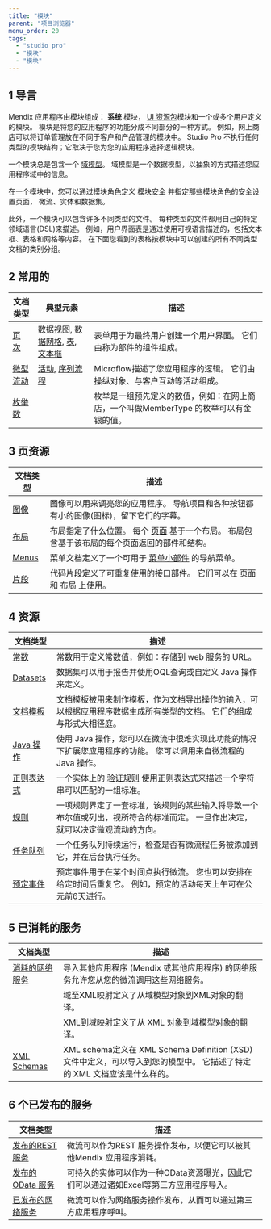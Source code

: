 ```yaml
---
title: "模块"
parent: "项目浏览器"
menu_order: 20
tags:
  - "studio pro"
  - "模块"
  - "模块"
---
```


## 1 导言

Mendix 应用程序由模块组成： **系统** 模块， [UI 资源包](ui-resources-package)模块和一个或多个用户定义的模块。 模块是将您的应用程序的功能分成不同部分的一种方式。 例如，网上商店可以将订单管理放在不同于客户和产品管理的模块中。 Studio Pro 不执行任何类型的模块结构；它取决于您为您的应用程序选择逻辑模块。

一个模块总是包含一个 [域模型](domain-model)。 域模型是一个数据模型，以抽象的方式描述您应用程序域中的信息。

在一个模块中，您可以通过模块角色定义 [模块安全](module-security) 并指定那些模块角色的安全设置页面， 微流、实体和数据集。

此外，一个模块可以包含许多不同类型的文件。 每种类型的文件都用自己的特定领域语言(DSL)来描述。 例如，用户界面表是通过使用可视语言描述的，包括文本框、表格和网格等内容。 在下面您看到的表格按模块中可以创建的所有不同类型文档的类别分组。

## 2 常用的

| 文档类型                | 典型元素                                                              | 描述                                               |
| ------------------- | ----------------------------------------------------------------- | ------------------------------------------------ |
| [页 次](页面)           | [数据视图](data-view), [数据网格](data-grid), [表](table), [文本框](text-box) | 表单用于为最终用户创建一个用户界面。 它们由称为部件的组件组成。                 |
| [微型流动](微流)          | [活动](activities), [序列流程](sequence-flow)                           | Microflow描述了您应用程序的逻辑。 它们由操纵对象、与客户互动等活动组成。        |
| [枚举数](enumerations) |                                                                   | 枚举是一组预先定义的数值，例如：在网上商店，一个叫做MemberType 的枚举可以有金银的值。 |

## 3 页资源

| 文档类型          | 描述                                                        |
| ------------- | --------------------------------------------------------- |
| [图像](images)  | 图像可以用来调亮您的应用程序。 导航项目和各种按钮都有小的图像(图标)，留下它们的字幕。              |
| [布局](布局)      | 布局指定了什么位置。 每个  [页面](page) 基于一个布局。 布局包含基于该布局的每个页面返回的部件和结构。 |
| [Menus](菜单)   | 菜单文档定义了一个可用于  [菜单小部件](menu-widgets) 的导航菜单。                |
| [片段](snippet) | 代码片段定义了可重复使用的接口部件。 它们可以在  [页面](page) 和  [布局](layout) 上使用。 |

## 4 资源

| 文档类型                         | 描述                                                              |
| ---------------------------- | --------------------------------------------------------------- |
| [常数](常量)                     | 常数用于定义常数值，例如：存储到 web 服务的 URL。                                   |
| [Datasets](data-sets)        | 数据集可以用于报告并使用OQL查询或自定义 Java 操作来定义。                               |
| [文档模板](文档模板)                 | 文档模板被用来制作模板，作为文档导出操作的输入，可以根据应用程序数据生成所有类型的文档。 它们的组成与形式大相径庭。      |
| [Java 操作](java-actions)      | 使用 Java 操作，您可以在微流中很难实现此功能的情况下扩展您应用程序的功能。 您可以调用来自微流程的 Java 操作。   |
| [正则表达式](regular-expressions) | 一个实体上的 [验证规则](validation-rules) 使用正则表达式来描述一个字符串可以匹配的一组标准。       |
| [规则](rules)                  | 一项规则界定了一套标准，该规则的某些输入将导致一个布尔值或列出，视所符合的标准而定。 一旦作出决定，就可以决定微观流动的方向。 |
| [任务队列](task-queue)           | 一个任务队列持续运行，检查是否有微流程任务被添加到它，并在后台执行任务。                            |
| [预定事件](scheduled-events)     | 预定事件用于在某个时间点执行微流。 您也可以安排在给定时间后重复它。 例如，预定的活动每天上午可在公元前6天进行。       |

## 5 已消耗的服务

| 文档类型                       | 描述                                                                                 |
| -------------------------- | ---------------------------------------------------------------------------------- |
| [消耗的网络服务](已消耗的网络服务)        | 导入其他应用程序 (Mendix 或其他应用程序) 的网络服务允许您从您的微流调用这些网络服务。                                   |
|                            | 域至XML映射定义了从域模型对象到XML对象的翻译。                                                         |
|                            | XML到域映射定义了从 XML 对象到域模型对象的翻译。                                                       |
| [XML Schemas](xml-schemas) | XML schema定义在 XML Schema Definition (XSD) 文件中定义，可以导入到您的模型中。 它描述了特定的 XML 文档应该是什么样的。 |

## 6 个已发布的服务

| 文档类型                                     | 描述                                               |
| ---------------------------------------- | ------------------------------------------------ |
| [发布的REST 服务](已发布的rest-service)           | 微流可以作为REST 服务操作发布，以便它可以被其他Mendix 应用程序消耗。         |
| [发布的 OData 服务](published-odata-services) | 可持久的实体可以作为一种OData资源曝光，因此它们可以通过诸如Excel等第三方应用程序导入。 |
| [已发布的网络服务](published-web-services)       | 微流可以作为网络服务操作发布，从而可以通过第三方应用程序呼叫。                  |
